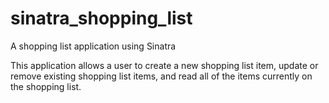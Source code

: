 # sinatra_shopping_list
A shopping list application using Sinatra

This application allows a user to create a new shopping list item, update or remove existing shopping list items,
and read all of the items currently on the shopping list. 
